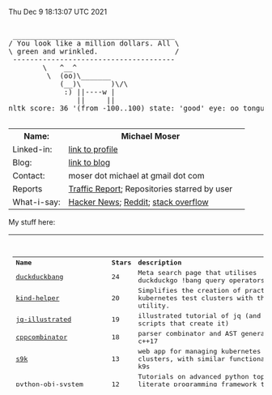 Thu Dec  9 18:13:07 UTC 2021

<pre>

 ______________________________________
/ You look like a million dollars. All \
\ green and wrinkled.                  /
 --------------------------------------
        \   ^__^
         \  (oo)\_______
            (__)\       )\/\
             :) ||----w |
                ||     ||
nltk score: 36 '(from -100..100) state: 'good' eye: oo tongue: :)

</pre>

<table width ="100%">
<tr>
    <th>
        Name:       
    </th>
    <th>
        Michael Moser
    </th>
</tr>
<tr>
    <td>
        Linked-in:  
    </td>
    <td>
        <a href="https://www.linkedin.com/in/michael-moser-32211b1/">link to profile</a>
    <td>
</tr>
<tr>
    <td>
        Blog:       
    </td>
    <td>
        <a href="https://github.com/MoserMichael/my-notes/blob/master/dev-gotchas.md">link to blog</a>
    <td>
<tr>
<tr> <td> Contact:    
    </td>
    <td>
        moser dot michael at gmail dot com
    </td>
</tr>
<tr>
    <td>
        Reports
    </td>
    <td>
        <a href="https://raw.githubusercontent.com/MoserMichael/MoserMichael/master/TRAFFIC_REPORT.html">Traffic Report</a>; <a ref="Uhttps://raw.githubusercontent.com/MoserMichael/MoserMichael/master/USER_STARRED.html">Repositories starred by user</a>
</tr>
<tr>
    <td>
         What-i-say:   
    </td>
    <td>
        <a href="https://news.ycombinator.com/user?id=MichaelMoser123">Hacker News<a>; <a href="https://www.reddit.com/user/michaemoser">Reddit</a>; <a href="https://stackoverflow.com/users/3034482/michaelmoser">stack overflow</a>
    </td>
</tr>
</table>

My stuff here:

<table width="100%" height="300">
<tr>
    <td>
        <pre>

<table><tr><th align='left'>Name</th><th align='left'>Stars</th><th align='left'>description</th></tr>
<tr><td><a href="https://github.com/MoserMichael/duckduckbang">duckduckbang</a></td><td>24</td><td>Meta search page that utilises duckduckgo !bang query operators.</td></tr>
<tr><td><a href="https://github.com/MoserMichael/kind-helper">kind-helper</a></td><td>20</td><td>Simplifies the creation of practical kubernetes test clusters with the kind utility.</td></tr>
<tr><td><a href="https://github.com/MoserMichael/jq-illustrated">jq-illustrated</a></td><td>19</td><td>illustrated tutorial of jq (and the scripts that create it)</td></tr>
<tr><td><a href="https://github.com/MoserMichael/cppcombinator">cppcombinator</a></td><td>18</td><td>parser  combinator and AST generator in c++17</td></tr>
<tr><td><a href="https://github.com/MoserMichael/s9k">s9k</a></td><td>13</td><td>web app for managing kubernetes clusters, with similar functionality as k9s</td></tr>
<tr><td><a href="https://github.com/MoserMichael/python-obj-system">python-obj-system</a></td><td>12</td><td>Tutorials on advanced python topics, and literate programming framework to write them.</td></tr>
<tr><td><a href="https://github.com/MoserMichael/cstuff">cstuff</a></td><td>11</td><td>My C projects and old homepage:</td></tr>
<tr><td><a href="https://github.com/MoserMichael/pythonimportplayground">pythonimportplayground</a></td><td>5</td><td>the readme file explains python packages, with examples.</td></tr>
<tr><td><a href="https://github.com/MoserMichael/myenv">myenv</a></td><td>4</td><td>my work environment (so i don't have to search for it ;-)</td></tr>
<tr><td><a href="https://github.com/MoserMichael/pygamewrap">pygamewrap</a></td><td>4</td><td>A small wrapper toolkit that simplifies development with the pygame library (hopefully)</td></tr>
<tr><td><a href="https://github.com/MoserMichael/pprintex">pprintex</a></td><td>2</td><td>python pretty printer, unlinke pprint it prints out all object field values.</td></tr>
<tr><td><a href="https://github.com/MoserMichael/pythoncourse">pythoncourse</a></td><td>2</td><td>my notes on teaching the python programming language.</td></tr>
<tr><td><a href="https://github.com/MoserMichael/roget-thesaurus-parser">roget-thesaurus-parser</a></td><td>2</td><td>parses Roget's thesaurus and provide API for querying related words</td></tr>
<tr><td><a href="https://github.com/MoserMichael/gitblame">gitblame</a></td><td>1</td><td>minimal vim plugin for working with git; with a focus on git blame and git grep commands</td></tr>
<tr><td><a href="https://github.com/MoserMichael/k8explain">k8explain</a></td><td>1</td><td>golang exercise: produce a table of kubernetes api resources where each row is linked to an explanation</td></tr>
<tr><td><a href="https://github.com/MoserMichael/opinionated-fortune-cow">opinionated-fortune-cow</a></td><td>1</td><td>fortune | cow pipe that runs sentiment analysis to determine the mood and expression of the cow</td></tr>
<tr><td><a href="https://github.com/MoserMichael/bloxroutehomework">bloxroutehomework</a></td><td>0</td><td>assignment for bloxroute interview</td></tr>
<tr><td><a href="https://github.com/MoserMichael/devgoodies">devgoodies</a></td><td>0</td><td>Vim plugin - useful commands for editing code.</td></tr>
<tr><td><a href="https://github.com/MoserMichael/flagged-hn">flagged-hn</a></td><td>0</td><td>crawl hn and build a page containing flagged stories only.</td></tr>
<tr><td><a href="https://github.com/MoserMichael/follow-kube-logs">follow-kube-logs</a></td><td>0</td><td>tail the log of all containers in all pods of a kubernetes deployment/replicaset/statefull set, for a limited time period. Interactive script: the user presses enter to stop logging.</td></tr>
<tr><td><a href="https://github.com/MoserMichael/githubapitools">githubapitools</a></td><td>0</td><td>tools that make use of the python github api, for fun and profit.</td></tr>
<tr><td><a href="https://github.com/MoserMichael/github_pr_comments">github_pr_comments</a></td><td>0</td><td>script that notifies if any of your PR's received  new/modified/deleted comment.</td></tr>
<tr><td><a href="https://github.com/MoserMichael/grpc-spring-boot-starter-utils">grpc-spring-boot-starter-utils</a></td><td>0</td><td>grpc ServerInterceptor for logging of grpc request/response with exception handling, used with grpc-spring-boot-starter</td></tr>
<tr><td><a href="https://github.com/MoserMichael/kwchecker">kwchecker</a></td><td>0</td><td>Declarative verifier and sanitizer for python kwargs parameters.</td></tr>
<tr><td><a href="https://github.com/MoserMichael/ls-annotations">ls-annotations</a></td><td>0</td><td>Show all declarations with java annotations by decompiling byte code.</td></tr>
<tr><td><a href="https://github.com/MoserMichael/microsofthomework">microsofthomework</a></td><td>0</td><td>Homework assignment at a Microsoft job interview</td></tr>
<tr><td><a href="https://github.com/MoserMichael/MoserMichael">MoserMichael</a></td><td>0</td><td>some blurb about the owner and his stuff. A script generates README.md, that appears on the public profile. The script is run periodically by github action.</td></tr>
<tr><td><a href="https://github.com/MoserMichael/my-notes">my-notes</a></td><td>0</td><td>Keeping notes while learning stuff (so they don't get lost) These notes are best viewed in vim - meaning in a fixed font with text wrapping)</td></tr>
<tr><td><a href="https://github.com/MoserMichael/printb">printb</a></td><td>0</td><td>Adds bidi aware 'print' and 'input' functions.</td></tr>
<tr><td><a href="https://github.com/MoserMichael/scriptrunner-operator">scriptrunner-operator</a></td><td>0</td><td>k8s operator that runs python scripts.</td></tr>
<tr><td><a href="https://github.com/MoserMichael/subb">subb</a></td><td>0</td><td>a wrapper module for python subprocess</td></tr>
<tr><td><a href="https://github.com/MoserMichael/vimcrypt">vimcrypt</a></td><td>0</td><td>my vim plugin for encrypting/decryting text files with openssl</td></tr>
<tr><td><a href="https://github.com/MoserMichael/vimcrypt2">vimcrypt2</a></td><td>0</td><td>vim plugin to encrypt files with openssl</td></tr>
<tr><td><a href="https://github.com/MoserMichael/visual-python-strace">visual-python-strace</a></td><td>0</td><td>show a very long stack trace with variable values.</td></tr>
<tr><td><a href="https://github.com/MoserMichael/zipit">zipit</a></td><td>0</td><td>c++ library for the equivalent of python/haskell zip function</td></tr>
<tr><th>Total stars:</th><th colspan='2' align='left'> 139 </th></tr>
</table>
<br>
<table><tr><th>Starred Repo</a></th><th>Description of starred repo</th></tr>
<tr><td><a href="https://api.github.com/repos/bytedance/monoio">monoio</a></td><td>Rust async runtime based on io-uring.</td></tr>
<tr><td><a href="https://api.github.com/repos/skywind3000/vim-quickui">vim-quickui</a></td><td>The missing UI extensions for Vim 8.2 (and NeoVim 0.4) !! :sunglasses:</td></tr>
<tr><td><a href="https://api.github.com/repos/cilium/pwru">pwru</a></td><td>Packet, where are you? -- Linux kernel networking debugger</td></tr>
<tr><td><a href="https://api.github.com/repos/b0o/awesome-by-example">awesome-by-example</a></td><td>😎 A curated list of awesome example-based learning resources.</td></tr>
<tr><td><a href="https://api.github.com/repos/Yoni-Gold/serverclient-auth-assignment-main">serverclient-auth-assignment-main</a></td><td>None</td></tr>
<tr><td><a href="https://api.github.com/repos/chrisyeh96/chrisyeh96.github.io">chrisyeh96.github.io</a></td><td>Personal website</td></tr>
<tr><td><a href="https://api.github.com/repos/benfred/py-spy">py-spy</a></td><td>Sampling profiler for Python programs</td></tr>
<tr><td><a href="https://api.github.com/repos/joeycastillo/The-Open-Book">The-Open-Book</a></td><td>None</td></tr>
<tr><td><a href="https://api.github.com/repos/CarterLi/liburing4cpp">liburing4cpp</a></td><td>Modern C++ binding for liburing (io_uring) that features C++ coroutines support</td></tr>
<tr><td><a href="https://api.github.com/repos/CarterLi/nginx-io_uring">nginx-io_uring</a></td><td>An official read-only mirror of http://hg.nginx.org/nginx/ which is updated hourly. Pull requests on GitHub cannot be accepted and will be automatically closed. The proper way to submit changes to nginx is via the nginx development mailing list, see http://nginx.org/en/docs/contributing_changes.html</td></tr>
<tr><td><a href="https://api.github.com/repos/joehillen/sysz">sysz</a></td><td>An fzf  terminal UI for systemctl</td></tr>
<tr><td><a href="https://api.github.com/repos/aalhour/awesome-compilers">awesome-compilers</a></td><td>:sunglasses: Curated list of awesome resources on Compilers, Interpreters and Runtimes</td></tr>
<tr><td><a href="https://api.github.com/repos/Yoni-Gold/my-site">my-site</a></td><td>None</td></tr>
<tr><td><a href="https://api.github.com/repos/briansmith/ring">ring</a></td><td>Safe, fast, small crypto using Rust</td></tr>
<tr><td><a href="https://api.github.com/repos/rustls/rustls">rustls</a></td><td>A modern TLS library in Rust</td></tr>
<tr><td><a href="https://api.github.com/repos/rui314/mold">mold</a></td><td>mold: A Modern Linker</td></tr>
<tr><td><a href="https://api.github.com/repos/jacobaustin123/Coral">Coral</a></td><td>The Coral Programming Language: a blazingly-fast, gradually-typed Python compiler with optional static typing for optimization and safety.</td></tr>
<tr><td><a href="https://api.github.com/repos/jaldhar/Maze">Maze</a></td><td>Maze generation algorithm demo</td></tr>
<tr><td><a href="https://api.github.com/repos/nushell/nushell">nushell</a></td><td>A new type of shell</td></tr>
<tr><td><a href="https://api.github.com/repos/SantoshSrinivas79/rickshaw">rickshaw</a></td><td> JavaScript toolkit for creating interactive real-time graphs</td></tr>
<tr><td><a href="https://api.github.com/repos/analysis-tools-dev/dynamic-analysis">dynamic-analysis</a></td><td>⚙️ A curated list of dynamic analysis tools for all programming languages, binaries, and more.</td></tr>
<tr><td><a href="https://api.github.com/repos/analysis-tools-dev/static-analysis">static-analysis</a></td><td>⚙️ A curated list of static analysis (SAST) tools for all programming languages, config files, build tools, and more.</td></tr>
<tr><td><a href="https://api.github.com/repos/thoas/go-funk">go-funk</a></td><td>A modern Go utility library which provides helpers (map, find, contains, filter, ...)</td></tr>
<tr><td><a href="https://api.github.com/repos/MoserMichael/duckduckbang">duckduckbang</a></td><td>Meta search page that utilises duckduckgo !bang query operators.</td></tr>
<tr><td><a href="https://api.github.com/repos/shellspec/shellspec">shellspec</a></td><td>A full-featured BDD unit testing framework for bash, ksh, zsh, dash and all POSIX shells</td></tr>
<tr><td><a href="https://api.github.com/repos/mbucc/shmig">shmig</a></td><td>Database migration tool written in BASH.</td></tr>
<tr><td><a href="https://api.github.com/repos/mplanchard/pydecor">pydecor</a></td><td>Easy peasy Python decorators</td></tr>
<tr><td><a href="https://api.github.com/repos/MoserMichael/s9k">s9k</a></td><td>web app for managing kubernetes clusters, with similar functionality as k9s</td></tr>
<tr><td><a href="https://api.github.com/repos/MoserMichael/kind-helper">kind-helper</a></td><td>Simplifies the creation of practical kubernetes test clusters with the kind utility.</td></tr>
<tr><td><a href="https://api.github.com/repos/seanbaxter/circle">circle</a></td><td>The compiler is available for download. Get it!</td></tr>
<tr><td><a href="https://api.github.com/repos/MoserMichael/cppcombinator">cppcombinator</a></td><td>parser  combinator and AST generator in c++17</td></tr>
<tr><td><a href="https://api.github.com/repos/MoserMichael/jq-illustrated">jq-illustrated</a></td><td>illustrated tutorial of jq (and the scripts that create it)</td></tr>
<tr><td><a href="https://api.github.com/repos/yaacov/kubectl-sql">kubectl-sql</a></td><td>kubectl-sql is a kubectl plugin that use SQL like language to query the Kubernetes cluster manager</td></tr>
<tr><td><a href="https://api.github.com/repos/MoserMichael/roget-thesaurus-parser">roget-thesaurus-parser</a></td><td>parses Roget's thesaurus and provide API for querying related words</td></tr>
<tr><td><a href="https://api.github.com/repos/MoserMichael/myenv">myenv</a></td><td>my work environment (so i don't have to search for it ;-)</td></tr>
<tr><td><a href="https://api.github.com/repos/MoserMichael/cstuff">cstuff</a></td><td>My C projects and old homepage:</td></tr>
<tr><td><a href="https://api.github.com/repos/yaacov/okd-installer-hacks">okd-installer-hacks</a></td><td>hacks to install okd using installer</td></tr>
</table>
    </pre>
  </td>
</table>
